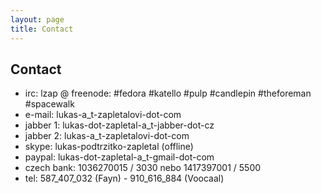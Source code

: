 ```yaml
---
layout: page
title: Contact
---
```

## Contact

* irc: lzap @ freenode: #fedora #katello #pulp #candlepin #theforeman #spacewalk
* e-mail: lukas-a_t-zapletalovi-dot-com
* jabber 1: lukas-dot-zapletal-a_t-jabber-dot-cz
* jabber 2: lukas-a_t-zapletalovi-dot-com
* skype: lukas-podtrzitko-zapletal (offline)
* paypal: lukas-dot-zapletal-a_t-gmail-dot-com
* czech bank: 1036270015 / 3030 nebo 1417397001 / 5500
* tel: 587_407_032 (Fayn) - 910_616_884 (Voocaal)
